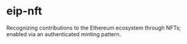 # eip-nft
Recognizing contributions to the Ethereum ecosystem through NFTs; enabled via an authenticated minting pattern.
